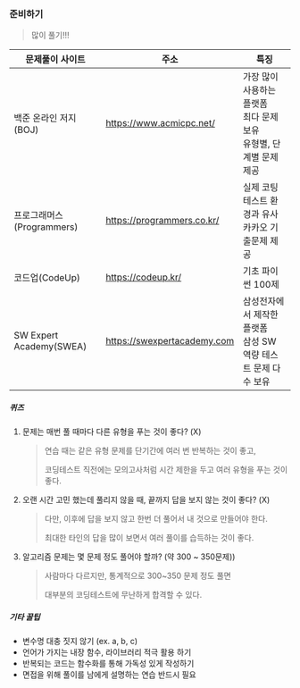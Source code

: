### 준비하기

> 많이 풀기!!!

| 문제풀이 사이트           | 주소                        | 특징                                                         |
| ------------------------- | --------------------------- | ------------------------------------------------------------ |
| 백준 온라인 저지(BOJ)     | https://www.acmicpc.net/    | 가장 많이 사용하는 플랫폼<br>최다 문제 보유<br/>유형별, 단계별 문제 제공 |
| 프로그래머스(Programmers) | https://programmers.co.kr/  | 실제 코팅테스트 환경과 유사<br/>카카오 기출문제 제공         |
| 코드업(CodeUp)            | https://codeup.kr/          | 기초 파이썬 100제                                            |
| SW Expert Academy(SWEA)   | https://swexpertacademy.com | 삼성전자에서 제작한 플랫폼<br/>삼성 SW 역량 테스트 문제 다수 보유 |

##### 퀴즈

1. 문제는 매번 풀 때마다 다른 유형을 푸는 것이 좋다? (X)

   > 연습 때는 같은 유형 문제를 단기간에 여러 번 반복하는 것이 좋고,
   >
   > 코딩테스트 직전에는 모의고사처럼 시간 제한을 두고 여러 유형을 푸는 것이 좋다.

2. 오랜 시간 고민 했는데 풀리지 않을 때, 끝까지 답을 보지 않는 것이 좋다? (X)

   > 다만, 이후에 답을 보지 않고 한번 더 풀어서 내 것으로 만들어야 한다.
   >
   > 최대한 타인의 답을 많이 보면서 여러 풀이를 습득하는 것이 좋다.

3. 알고리즘 문제는 몇 문제 정도 풀어야 할까? (약 300 ~ 350문제))

   > 사람마다 다르지만, 통계적으로 300~350 문제 정도 풀면
   >
   > 대부분의 코딩테스트에 무난하게 합격할 수 있다.

##### 기타 꿀팁

- 변수명 대충 짓지 않기 (ex. a, b, c)
- 언어가 가지는 내장 함수, 라이브러리 적극 활용 하기
- 반복되는 코드는 함수화를 통해 가독성 있게 작성하기
- 면접을 위해 풀이를 남에게 설명하는 연습 반드시 필요